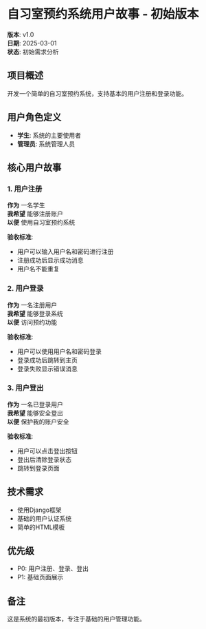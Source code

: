 # 自习室预约系统用户故事 - 初始版本
**版本**: v1.0  
**日期**: 2025-03-01  
**状态**: 初始需求分析

## 项目概述
开发一个简单的自习室预约系统，支持基本的用户注册和登录功能。

## 用户角色定义
- **学生**: 系统的主要使用者
- **管理员**: 系统管理人员

## 核心用户故事

### 1. 用户注册
**作为** 一名学生  
**我希望** 能够注册账户  
**以便** 使用自习室预约系统  

**验收标准**:
- 用户可以输入用户名和密码进行注册
- 注册成功后显示成功消息
- 用户名不能重复

### 2. 用户登录
**作为** 一名注册用户  
**我希望** 能够登录系统  
**以便** 访问预约功能  

**验收标准**:
- 用户可以使用用户名和密码登录
- 登录成功后跳转到主页
- 登录失败显示错误消息

### 3. 用户登出
**作为** 一名已登录用户  
**我希望** 能够安全登出  
**以便** 保护我的账户安全  

**验收标准**:
- 用户可以点击登出按钮
- 登出后清除登录状态
- 跳转到登录页面

## 技术需求
- 使用Django框架
- 基础的用户认证系统
- 简单的HTML模板

## 优先级
- P0: 用户注册、登录、登出
- P1: 基础页面展示

## 备注
这是系统的最初版本，专注于基础的用户管理功能。 